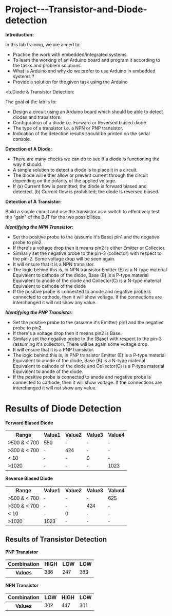 # Project---Transistor-and-Diode-detection

<b>Introduction:</b>

In this lab training, we are aimed to:
- Practice the work with embedded/integrated systems.
- To learn the working of an Arduino board and program it according to the tasks and problem solutions.
- What is Arduino and why do we prefer to use Arduino in embedded systems ?
- Provide a solution for the given task using the Arduino

<b.Diode & Transistor Detection:</b>

The goal of the lab is to:

- Design a circuit using an Arduino board which should be able to detect diodes and transistors.
- Configuration of a diode i.e. Forward or Reversed biased diode.
- The type of a transistor i.e. a NPN or PNP transistor. 
- Indication of the detection results should be printed on the serial console.

<b>Detection of A Diode:</b>

- There are many checks we can do to see if a diode is functioning the way it should.
- A simple solution to detect a diode is to place it in a circuit.
- The diode will either allow or prevent current through the circuit depending on the polarity of the applied voltage.
- If
(a) Current flow is permitted; the diode is forward biased and detected.
(b) Current flow is prohibited; the diode is reversed biased.

<b>Detection of A Transistor:</b>

Build a simple circuit and use the transistor as a switch to effectively test the "gain" of the BJT for the two possibilities.

<b><i>Identifying the NPN Transistor:</b></i>

- Set the positive probe to the (assume it's Base) pin1 and the negative probe to pin2.
- If there's a voltage drop then it means pin2 is either Emitter or Collector.
- Similarly set the negative probe to the pin-3 (collector) with respect to the pin-2. Some voltage drop will be seen again.
- It will ensure that it is a NPN transistor. 
- The logic behind this is, in NPN transistor Emitter (E) is a N-type material Equivalent to cathode of the diode, Base (B) is a P-type material Equivalent to anode of the diode and Collector(C) is a N-type material Equivalent to cathode of the diode
- If the positive probe is connected to anode and negative probe is connected to cathode, then it will show voltage. If the connections are interchanged it will not show any value.

<b><i>Identifying the PNP Transistor:</b></i>

- Set the positive probe to the (assume it's Emitter) pin1 and the negative probe to pin2.
- If there's a voltage drop then it means pin2 is Base.
- Similarly set the negative probe to the (Base) with respect to the pin-3 (assuming it's collector). There will be again some voltage drop.
- It will ensure that it is a PNP transistor. 
- The logic behind this is, in PNP transistor Emitter (E) is a P-type material Equivalent to anode of the diode, Base (B) is a N-type material Equivalent to cathode of the diode and Collector(C) is a P-type material Equivalent to anode of the diode.
- If the positive probe is connected to anode and negative probe is connected to cathode, then it will show voltage. If the connections are interchanged it will not show any value.


<html>
<head>
<style>
table {
    font-family: arial, sans-serif;
    border-collapse: collapse;
    width: 100%;
}

td, th {
    border: 1px solid #dddddd;
    text-align: left;
    padding: 8px;
}

tr:nth-child(even) {
    background-color: #dddddd;
}
</style>
</head>
<body>

<h1>Results of Diode Detection</h1>
<th><b>Forward Biased Diode</th></b>
<table>
  <tr>
<th>Range</th>
    <th>Value1</th>
    <th>Value2</th>
    <th>Value3</th>
<th>Value4</th>

  </tr>
  <tr>
    <td> >500 & < 700 </td>
    <td>550</td>
    <td>-</td>
<td>-</td>
<td>-</td>
  </tr>
 <tr>
    <td> >300 & < 700 </td>
    <td>-</td>
    <td>424</td>
<td>-</td>
<td>-</td>
  </tr>
<tr>
    <td> < 10 </td>
    <td>-</td>
    <td>-</td>
<td>0</td>
<td>-</td>
  </tr>
<tr>
    <td> >1020 </td>
    <td>-</td>
    <td>-</td>
<td>-</td>
<td>1023</td>
  </tr>
</table>

<th><b>Reverse Biased Diode</th></b>
<table>
  <tr>
<th>Range</th>
    <th>Value1</th>
    <th>Value2</th>
    <th>Value3</th>
<th>Value4</th>

  </tr>
  <tr>
    <td> >500 & < 700 </td>
    <td>-</td>
    <td>-</td>
<td>-</td>
<td>625</td>
  </tr>
 <tr>
    <td> >300 & < 700 </td>
    <td>-</td>
    <td>-</td>
<td>424</td>
<td>-</td>
  </tr>
<tr>
    <td> < 10 </td>
    <td>-</td>
    <td>0</td>
<td>-</td>
<td>-</td>
  </tr>
<tr>
    <td> >1020 </td>
    <td>1023</td>
    <td>-</td>
<td>-</td>
<td>-</td>
  </tr>
</table>

<h2>Results of Transistor Detection</h2>
<th><b>PNP Transistor</th></b>
<table>
  <tr>
<th>Combination</th>
    <th>HIGH</th>
    <th>LOW</th>
    <th>LOW</th>
</tr>
<tr>
   <th>Values</th>
    <td>388</td>
    <td>247</td>
    <td>383</td>
  </tr>
</table>

<th><b>NPN Transistor</th></b>
<table>
<tr>
<th>Combination</th>
<th>LOW</th>
    <th>HIGH</th>
    <th>LOW</th>
</tr>
<tr>
<th>Values</th>
    <td>302</td>
    <td>447</td>
    <td>301</td>
  </tr>
</table>

</body>
</html>
